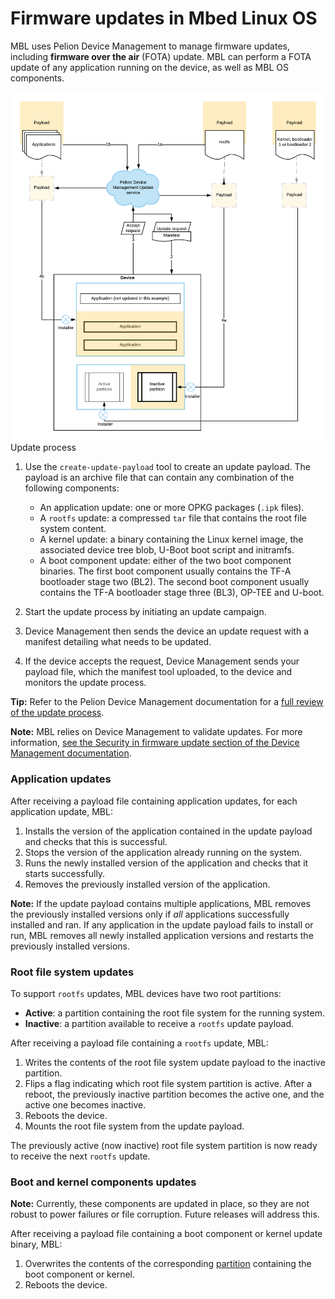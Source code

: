 # Firmware updates in Mbed Linux OS

MBL uses Pelion Device Management to manage firmware updates, including **firmware over the air** (FOTA) update. MBL can perform a FOTA update of any application running on the device, as well as MBL OS components.

<span class="images">![](../Figures/TheRealUpdateDiagram.png)<span>Update process</span></span>

1. Use the `create-update-payload` tool to create an update payload. The payload is an archive file that can contain any combination of the following components:

   * An application update: one or more OPKG packages (`.ipk` files).
   * A `rootfs` update: a compressed `tar` file that contains the root file system content.
   * A kernel update: a binary containing the Linux kernel image, the associated device tree blob, U-Boot boot script and initramfs.
   * A boot component update: either of the two boot component binaries. The first boot component usually contains the TF-A bootloader stage two (BL2). The second boot component usually contains the TF-A bootloader stage three (BL3), OP-TEE and U-boot.

1. Start the update process by initiating an update campaign.
1. Device Management then sends the device an update request with a manifest detailing what needs to be updated.
1. If the device accepts the request, Device Management sends your payload file, which the manifest tool uploaded, to the device and monitors the update process.

**Tip:** Refer to the Pelion Device Management documentation for a [full review of the update process](https://www.pelion.com/docs/device-management/current/updating-firmware/index.html).

<span class="notes">**Note:** MBL relies on Device Management to validate updates. For more information, [see the Security in firmware update section of the Device Management documentation](https://www.pelion.com/docs/device-management/latest/updating-firmware/security.html).</span>

### Application updates

After receiving a payload file containing application updates, for each application update, MBL:

1. Installs the version of the application contained in the update payload and checks that this is successful.
1. Stops the version of the application already running on the system.
1. Runs the newly installed version of the application and checks that it starts successfully.
1. Removes the previously installed version of the application.

<span class="notes">**Note:** If the update payload contains multiple applications, MBL removes the previously installed versions only if *all* applications successfully installed and ran. If any application in the update payload fails to install or run, MBL removes all newly installed application versions and restarts the previously installed versions.</span>

### Root file system updates

To support `rootfs` updates, MBL devices have two root partitions:

* **Active**: a partition containing the root file system for the running system.
* **Inactive**: a partition available to receive a `rootfs` update payload.

After receiving a payload file containing a `rootfs` update, MBL:

1. Writes the contents of the root file system update payload to the inactive partition.
1. Flips a flag indicating which root file system partition is active. After a reboot, the previously inactive partition becomes the active one, and the active one becomes inactive.
1. Reboots the device.
1. Mounts the root file system from the update payload.

The previously active (now inactive) root file system partition is now ready to receive the next `rootfs` update.

### Boot and kernel components updates

<span class="notes">**Note:** Currently, these components are updated in place, so they are not robust to power failures or file corruption. Future releases will address this.</span>

After receiving a payload file containing a boot component or kernel update binary, MBL:

1. Overwrites the contents of the corresponding [partition](../references/partition-layout.html) containing the boot component or kernel.
1. Reboots the device.

